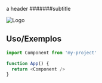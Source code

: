 a header
#######subtitle

![Logo](https://dev-to-uploads.s3.amazonaws.com/uploads/articles/th5xamgrr6se0x5ro4g6.png)


## Uso/Exemplos

```javascript
import Component from 'my-project'

function App() {
  return <Component />
}
```
